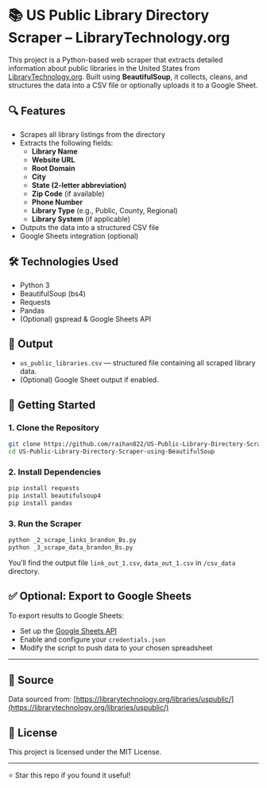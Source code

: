 # 📚 US Public Library Directory Scraper – LibraryTechnology.org

This project is a Python-based web scraper that extracts detailed information about public libraries in the United States from [LibraryTechnology.org](https://librarytechnology.org/libraries/uspublic/). Built using **BeautifulSoup**, it collects, cleans, and structures the data into a CSV file or optionally uploads it to a Google Sheet.

## 🔍 Features

- Scrapes all library listings from the directory
- Extracts the following fields:
  - **Library Name**
  - **Website URL**
  - **Root Domain**
  - **City**
  - **State (2-letter abbreviation)**
  - **Zip Code** (if available)
  - **Phone Number**
  - **Library Type** (e.g., Public, County, Regional)
  - **Library System** (if applicable)
- Outputs the data into a structured CSV file
- Google Sheets integration (optional)

## 🛠️ Technologies Used

- Python 3
- BeautifulSoup (bs4)
- Requests
- Pandas
- (Optional) gspread & Google Sheets API

## 📁 Output

- `us_public_libraries.csv` — structured file containing all scraped library data.
- (Optional) Google Sheet output if enabled.

## 🚀 Getting Started

### 1. Clone the Repository

```bash
git clone https://github.com/raihan822/US-Public-Library-Directory-Scraper-using-BeautifulSoup.git
cd US-Public-Library-Directory-Scraper-using-BeautifulSoup
```




### 2. Install Dependencies

```bash
pip install requests
pip install beautifulsoup4
pip install pandas
```

### 3. Run the Scraper

```bash
python _2_scrape_links_brandon_Bs.py
python _3_scrape_data_brandon_Bs.py
```

You’ll find the output file `link_out_1.csv`, `data_out_1.csv` in `/csv_data` directory.

## ✅ Optional: Export to Google Sheets

To export results to Google Sheets:

* Set up the [Google Sheets API](https://developers.google.com/sheets/api/quickstart/python)
* Enable and configure your `credentials.json`
* Modify the script to push data to your chosen spreadsheet

---

## 📌 Source

Data sourced from: [https://librarytechnology.org/libraries/uspublic/](https://librarytechnology.org/libraries/uspublic/)

## 📄 License

This project is licensed under the MIT License.

---

⭐ Star this repo if you found it useful!

```
